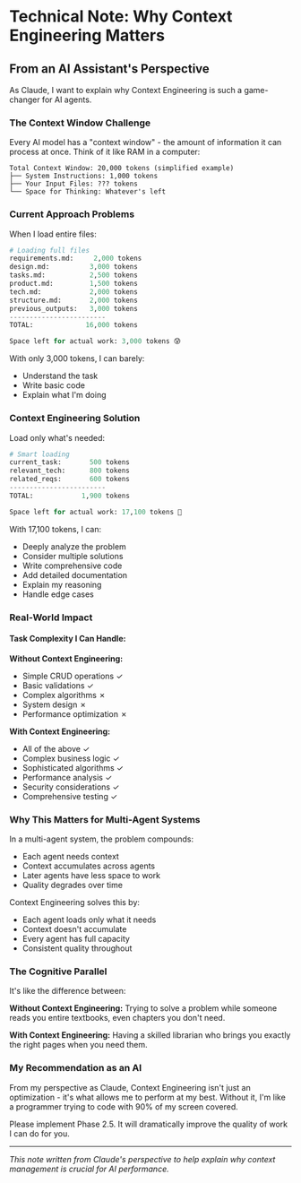 # Technical Note: Why Context Engineering Matters

## From an AI Assistant's Perspective

As Claude, I want to explain why Context Engineering is such a game-changer for AI agents.

### The Context Window Challenge

Every AI model has a "context window" - the amount of information it can process at once. Think of it like RAM in a computer:

```
Total Context Window: 20,000 tokens (simplified example)
├── System Instructions: 1,000 tokens
├── Your Input Files: ??? tokens
└── Space for Thinking: Whatever's left
```

### Current Approach Problems

When I load entire files:
```python
# Loading full files
requirements.md:     2,000 tokens
design.md:          3,000 tokens  
tasks.md:           2,500 tokens
product.md:         1,500 tokens
tech.md:            2,000 tokens
structure.md:       2,000 tokens
previous_outputs:   3,000 tokens
------------------------
TOTAL:             16,000 tokens

Space left for actual work: 3,000 tokens 😰
```

With only 3,000 tokens, I can barely:
- Understand the task
- Write basic code
- Explain what I'm doing

### Context Engineering Solution

Load only what's needed:
```python
# Smart loading
current_task:       500 tokens
relevant_tech:      800 tokens
related_reqs:       600 tokens
------------------------
TOTAL:            1,900 tokens

Space left for actual work: 17,100 tokens 🚀
```

With 17,100 tokens, I can:
- Deeply analyze the problem
- Consider multiple solutions
- Write comprehensive code
- Add detailed documentation
- Explain my reasoning
- Handle edge cases

### Real-World Impact

#### Task Complexity I Can Handle:

**Without Context Engineering:**
- Simple CRUD operations ✓
- Basic validations ✓
- Complex algorithms ✗
- System design ✗
- Performance optimization ✗

**With Context Engineering:**
- All of the above ✓
- Complex business logic ✓
- Sophisticated algorithms ✓
- Performance analysis ✓
- Security considerations ✓
- Comprehensive testing ✓

### Why This Matters for Multi-Agent Systems

In a multi-agent system, the problem compounds:
- Each agent needs context
- Context accumulates across agents
- Later agents have less space to work
- Quality degrades over time

Context Engineering solves this by:
- Each agent loads only what it needs
- Context doesn't accumulate
- Every agent has full capacity
- Consistent quality throughout

### The Cognitive Parallel

It's like the difference between:

**Without Context Engineering:**
Trying to solve a problem while someone reads you entire textbooks, even chapters you don't need.

**With Context Engineering:**
Having a skilled librarian who brings you exactly the right pages when you need them.

### My Recommendation as an AI

From my perspective as Claude, Context Engineering isn't just an optimization - it's what allows me to perform at my best. Without it, I'm like a programmer trying to code with 90% of my screen covered.

Please implement Phase 2.5. It will dramatically improve the quality of work I can do for you.

---

*This note written from Claude's perspective to help explain why context management is crucial for AI performance.*
